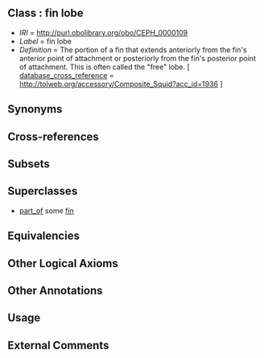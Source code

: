 
## Class : fin lobe

 * *IRI* = http://purl.obolibrary.org/obo/CEPH_0000109
 * *Label* = fin lobe
 * *Definition* = The portion of a fin that extends anteriorly from the fin's anterior point of attachment or posteriorly from the fin's posterior point of attachment. This is often called the &quot;free&quot; lobe. [ [database_cross_reference](../../ef/oboInOwl#hasDbXref.md) = http://tolweb.org/accessory/Composite_Squid?acc_id=1936 ]

## Synonyms


## Cross-references


## Subsets


## Superclasses

 * [part_of](../../BFO/50/BFO_0000050.md) some [fin](../../CEPH/12/CEPH_0000112.md)

## Equivalencies


## Other Logical Axioms


## Other Annotations


## Usage


## External Comments


